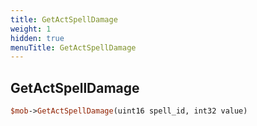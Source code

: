 ```yaml
---
title: GetActSpellDamage
weight: 1
hidden: true
menuTitle: GetActSpellDamage
---
```

## GetActSpellDamage
```perl
$mob->GetActSpellDamage(uint16 spell_id, int32 value)
```